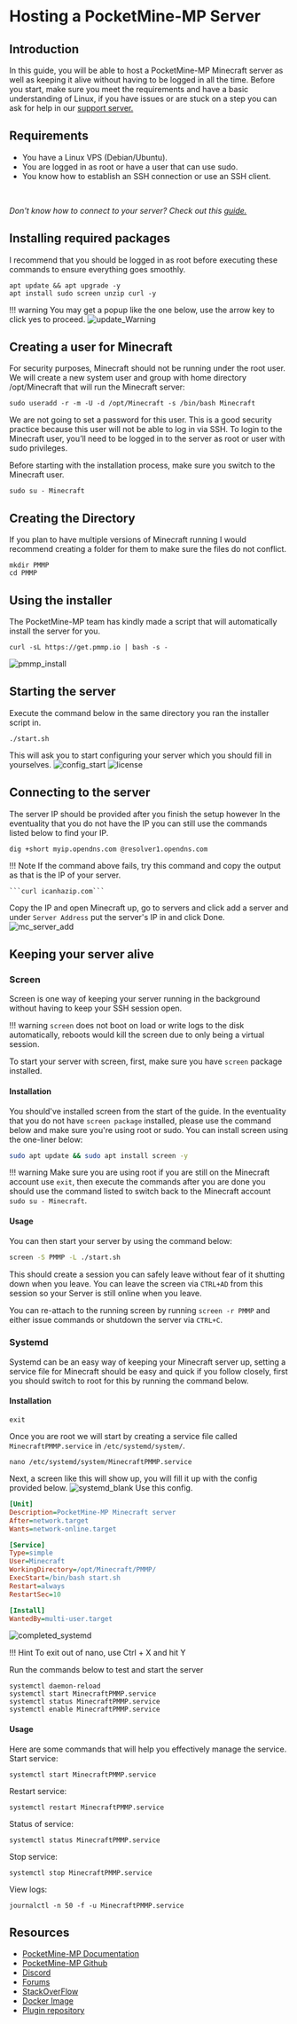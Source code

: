# Hosting a PocketMine-MP Server

## Introduction
In this guide, you will be able to host a PocketMine-MP Minecraft server as well as keeping it alive without having to be logged in all the time. Before you start, make sure you meet the requirements and have a basic understanding of Linux, if you have issues or are stuck on a step you can ask for help in our [support server.](https://discord.gg/jcKEyxn)

## Requirements 
* You have a Linux VPS (Debian/Ubuntu).
* You are logged in as root or have a user that can use sudo.
* You know how to establish an SSH connection or use an SSH client.
<br/>

*Don't know how to connect to your server? Check out this [guide.](../../../basics/first_login.md)*

## Installing required packages
I recommend that you should be logged in as root before executing these commands to ensure everything goes smoothly.

```
apt update && apt upgrade -y 
apt install sudo screen unzip curl -y 
```
!!! warning 
    You may get a popup like the one below, use the arrow key to click yes to proceed.
![update_Warning](./assets/update_warning.png)

## Creating a user for Minecraft
For security purposes, Minecraft should not be running under the root user. We will create a new system user and group with home directory /opt/Minecraft that will run the Minecraft server:

```
sudo useradd -r -m -U -d /opt/Minecraft -s /bin/bash Minecraft
```
We are not going to set a password for this user. This is a good security practice because this user will not be able to log in via SSH. To login to the Minecraft user, you’ll need to be logged in to the server as root or user with sudo privileges.

Before starting with the installation process, make sure you switch to the Minecraft user.

```
sudo su - Minecraft
```
## Creating the Directory 
If you plan to have multiple versions of Minecraft running I would recommend creating a folder for them to make sure the files do not conflict.
```
mkdir PMMP
cd PMMP
```

## Using the installer
The PocketMine-MP team has kindly made a script that will automatically install the server for you.
```
curl -sL https://get.pmmp.io | bash -s -
```
![pmmp_install](./assets/pocketmine/pmmp_install.png)

## Starting the server
Execute the command below in the same directory you ran the installer script in.
```
./start.sh
```
This will ask you to start configuring your server which you should fill in yourselves.
![config_start](./assets/pocketmine/config_start.png)
![license](./assets/pocketmine/license.png)


## Connecting to the server
The server IP should be provided after you finish the setup however In the eventuality that you do not have the IP you can still use the commands listed below to find your IP.
```
dig +short myip.opendns.com @resolver1.opendns.com
```
!!! Note
    If the command above fails, try this command and copy the output as that is the IP of your server.

    ```curl icanhazip.com```
 Copy the IP and open Minecraft up, go to servers and click add a server and under `Server Address` put the server's IP in and click Done.
 ![mc_server_add](./assets/mc_server_add.png)

## Keeping your server alive
### Screen

Screen is one way of keeping your server running in the background without having to keep your SSH session open.

!!! warning
    `screen` does not boot on load or write logs to the disk automatically, reboots would kill the screen due to only being a virtual session.

To start your server with screen, first, make sure you have `screen` package installed.

#### Installation
You should've installed screen from the start of the guide. In the eventuality that you do not have `screen package` installed, please use the command below and make sure you're using root or sudo. You can install screen using the one-liner below:
```bash
sudo apt update && sudo apt install screen -y
```
!!! warning
    Make sure you are using root if you are still on the Minecraft account use `exit`, then execute the commands after you are done you should use the command listed to switch back to the Minecraft account `sudo su - Minecraft`.
#### Usage
You can then start your server by using the command below:
```bash
screen -S PMMP -L ./start.sh
```
This should create a session you can safely leave without fear of it shutting down when you leave. 
You can leave the screen via `CTRL+AD` from this session so your Server is still online when you leave.

You can re-attach to the running screen by running `screen -r PMMP` and either issue commands or shutdown the server via `CTRL+C`.

### Systemd
Systemd can be an easy way of keeping your Minecraft server up, setting a service file for Minecraft should be easy and quick if you follow closely, first you should switch to root for this by running the command below.
#### Installation
```
exit
```
Once you are root we will start by creating a service file called `MinecraftPMMP.service` in `/etc/systemd/system/`.
```
nano /etc/systemd/system/MinecraftPMMP.service
```
Next, a screen like this will show up, you will fill it up with the config provided below.
![systemd_blank](./assets/pocketmine/systemd_blank.png)
Use this config.
```ini
[Unit]
Description=PocketMine-MP Minecraft server
After=network.target
Wants=network-online.target

[Service]
Type=simple
User=Minecraft
WorkingDirectory=/opt/Minecraft/PMMP/
ExecStart=/bin/bash start.sh
Restart=always
RestartSec=10

[Install]
WantedBy=multi-user.target
```
![completed_systemd](./assets/pocketmine/completed_systemd.png)

!!! Hint
    To exit out of nano, use Ctrl + X and hit Y

Run the commands below to test and start the server
```
systemctl daemon-reload 
systemctl start MinecraftPMMP.service 
systemctl status MinecraftPMMP.service
systemctl enable MinecraftPMMP.service
```
#### Usage
Here are some commands that will help you effectively manage the service.
Start service:
```
systemctl start MinecraftPMMP.service 
```
Restart service:
```
systemctl restart MinecraftPMMP.service 
```
Status of service:
```
systemctl status MinecraftPMMP.service 
```
Stop service:
```
systemctl stop MinecraftPMMP.service 
```
View logs:
```
journalctl -n 50 -f -u MinecraftPMMP.service
```

## Resources
* [PocketMine-MP Documentation](https://pmmp.readthedocs.io/en/rtfd/)<br>
* [PocketMine-MP Github](https://github.com/pmmp/PocketMine-MP)<br>
* [Discord](https://discord.gg/bmSAZBG)<br>
* [Forums](https://forums.pmmp.io/)<br>
* [StackOverFlow](https://stackoverflow.com/tags/pocketmine)<br>
* [Docker Image](https://hub.docker.com/r/pmmp/pocketmine-mp)<br>
* [Plugin repository](https://poggit.pmmp.io/plugins)